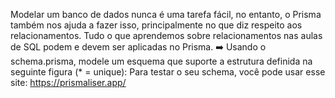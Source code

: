 Modelar um banco de dados nunca é uma tarefa fácil, no entanto, o Prisma também nos ajuda a fazer isso, principalmente no que diz respeito aos relacionamentos.
Tudo o que aprendemos sobre relacionamentos nas aulas de SQL podem e devem ser aplicadas no Prisma.
➡️ Usando o schema.prisma, modele um esquema que suporte a estrutura definida na  seguinte figura (* = unique):
Para testar o seu schema, você pode usar esse site: https://prismaliser.app/
